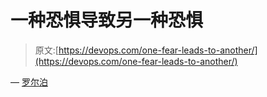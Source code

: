 # 一种恐惧导致另一种恐惧

> 原文:[https://devops.com/one-fear-leads-to-another/](https://devops.com/one-fear-leads-to-another/)

— [罗尔泊](https://devops.com/author/breselman/)